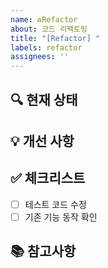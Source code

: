 ```yaml
---
name: ♻️Refactor
about: 코드 리팩토링
title: "[Refactor] "
labels: refactor
assignees: ''
---
```


## 🔍 현재 상태

<!-- 리팩토링이 필요한 현재 코드의 상태를 설명해주세요 -->

## 💡 개선 사항

<!-- 어떻게 개선할 것인지 설명해주세요 -->

## ✅ 체크리스트

- [ ] 테스트 코드 수정
- [ ] 기존 기능 동작 확인

## 📚 참고사항

<!-- 참고할만한 자료가 있다면 첨부해주세요 -->